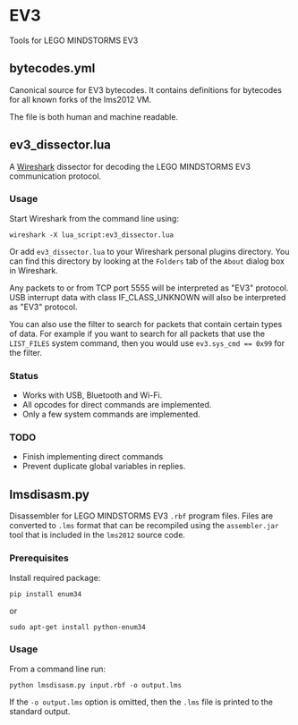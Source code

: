 EV3
===

Tools for LEGO MINDSTORMS EV3

bytecodes.yml
-------------

Canonical source for EV3 bytecodes. It contains definitions for bytecodes for
all known forks of the lms2012 VM.

The file is both human and machine readable.


ev3_dissector.lua
-----------------

A [Wireshark](https://www.wireshark.org/) dissector for decoding the LEGO
MINDSTORMS EV3 communication protocol.

### Usage

Start Wireshark from the command line using:

    wireshark -X lua_script:ev3_dissector.lua

Or add `ev3_dissector.lua` to your Wireshark personal plugins directory. You can
find this directory by looking at the `Folders` tab of the `About` dialog box
in Wireshark.

Any packets to or from TCP port 5555 will be interpreted as "EV3" protocol. USB
interrupt data with class IF_CLASS_UNKNOWN will also be interpreted as "EV3"
protocol.

You can also use the filter to search for packets that contain certain types of
data. For example if you want to search for all packets that use the `LIST_FILES`
system command, then you would use `ev3.sys_cmd == 0x99` for the filter.

### Status

* Works with USB, Bluetooth and Wi-Fi.
* All opcodes for direct commands are implemented.
* Only a few system commands are implemented.

### TODO

* Finish implementing direct commands
* Prevent duplicate global variables in replies.

lmsdisasm.py
------------

Disassembler for LEGO MINDSTORMS EV3 `.rbf` program files. Files are converted
to `.lms` format that can be recompiled using the `assembler.jar` tool that is
included in the `lms2012` source code.

### Prerequisites

Install required package:

    pip install enum34

or

    sudo apt-get install python-enum34

### Usage

From a command line run:

    python lmsdisasm.py input.rbf -o output.lms

If the `-o output.lms` option is omitted, then the `.lms` file is printed to
the standard output.
